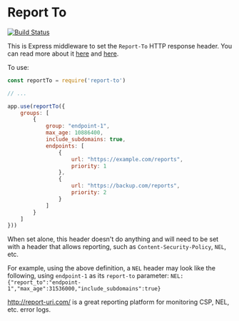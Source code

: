 Report To
==============
[![Build Status](https://travis-ci.org/Cherry/report-to.svg?branch=master)](https://travis-ci.org/Cherry/report-to)

This is Express middleware to set the `Report-To` HTTP response header. You can read more about it [here](https://www.w3.org/TR/reporting) and [here](https://scotthelme.co.uk/network-error-logging-deep-dive/).

To use:

```javascript
const reportTo = require('report-to')

// ...

app.use(reportTo({
    groups: [
		{
			group: "endpoint-1",
			max_age: 10886400,
			include_subdomains: true,
			endpoints: [
				{
					url: "https://example.com/reports",
					priority: 1
				},
				{
					url: "https://backup.com/reports",
					priority: 2
				}
			]
		}
	]
}))
```

When set alone, this header doesn't do anything and will need to be set with a header that allows reporting, such as `Content-Security-Policy`, `NEL`, etc.

For example, using the above definition, a `NEL` header may look like the following, using `endpoint-1` as its `report-to` parameter:
```NEL: {"report_to":"endpoint-1","max_age":31536000,"include_subdomains":true}```

http://report-uri.com/ is a great reporting platform for monitoring CSP, NEL, etc. error logs.